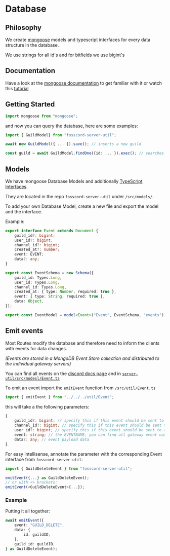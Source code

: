 # Database

## Philosophy

We create [mongoose](http://mongoosejs.com/) models and typescript interfaces for every data structure in the database.

We use strings for all id's and for bitfields we use bigint's

## Documentation

Have a look at the [mongoose documentation](https://mongoosejs.com/docs/) to get familiar with it or watch this [tutorial](https://youtu.be/WDrU305J1yw)

## Getting Started

```ts
import mongoose from "mongoose";
```

and now you can query the database, here are some examples:

```ts
import { GuildModel} from "fosscord-server-util";

await new GuildModel({ ... }).save(); // inserts a new guild

const guild = await GuildModel.findOne({id: ... }).exec(); // searches for a guild
```

## Models

We have mongoose Database Models and additionally [TypeScript Interfaces](https://www.typescriptlang.org/docs/handbook/interfaces.html).

They are located in the repo `fosscord-server-util` under `/src/models/`.

To add your own Database Model, create a new file and export the model and the interface.

Example:

```ts
export interface Event extends Document {
	guild_id?: bigint;
	user_id?: bigint;
	channel_id?: bigint;
	created_at?: number;
	event: EVENT;
	data?: any;
}

export const EventSchema = new Schema({
	guild_id: Types.Long,
	user_id: Types.Long,
	channel_id: Types.Long,
	created_at: { type: Number, required: true },
	event: { type: String, required: true },
	data: Object,
});

export const EventModel = model<Event>("Event", EventSchema, "events");
```

## Emit events

Most Routes modify the database and therefore need to inform the clients with events for data changes.

_(Events are stored in a MongoDB Event Store collection and distributed to the individual gateway servers)_

You can find all events on the [discord docs page](https://discord.com/developers/docs/topics/gateway#commands-and-events) and in [`server-util/src/modesl/Event.ts`](https://github.com/fosscord/fosscord-server-util/blob/master/src/models/Event.ts)

To emit an event import the `emitEvent` function from `/src/util/Event.ts`

```ts
import { emitEvent } from "../../../util/Event";
```

this will take a the following parameters:

```ts
{
	guild_id?: bigint; // specify this if this event should be sent to all guild members
	channel_id?: bigint; // specify this if this event should be sent to all channel members (e.g. group dm)
	user_id?: bigint; // specify this if this event should be sent to the specific user
	event: string; // the EVENTNAME, you can find all gateway event names in the fosscord-server-util Events file
	data?: any; // event payload data
}
```

For easy intellisense, annotate the parameter with the corresponding Event interface from `fosscord-server-util`:

```ts
import { GuildDeleteEvent } from "fosscord-server-util";

emitEvent({...} as GuildDeleteEvent);
// or with <> brackets:
emitEvent(<GuildDeleteEvent>{...});
```

### Example

Putting it all together:

```ts
await emitEvent({
	event: "GUILD_DELETE",
	data: {
		id: guildID,
	},
	guild_id: guildID,
} as GuildDeleteEvent);
```
